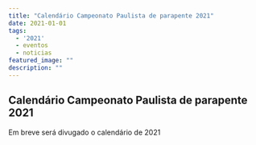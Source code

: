 ```yaml
---
title: "Calendário Campeonato Paulista de parapente 2021"
date: 2021-01-01
tags:
  - '2021'
  - eventos
  - noticias
featured_image: ""
description: ""
---
```


## Calendário Campeonato Paulista de parapente 2021

Em breve será divugado o calendário de 2021

<!--
Definido calendário com as etapas de parapente para 2021

- De **10 e 11 de abril - São Pedro** – SP - 1ª ETAPA DO PAULISTA DE PARAPENTE 2021
- De **03 a 06 de junho - Pico do Gavião** - ANDRADAS - MG - 2ª ETAPA DO PAULISTA DE PARAPENTE 2021
- De **09 a 11 de julho  - Ilha do Ar** - Sto. Antônio da Alegria - SP - 3ª ETAPA DO PAULISTA DE PARAPENTE 2021
- De **09 a 12 de outubro - Pico do Gavião** - ANDRADAS - MG - 4ª ETAPA DO PAULISTA DE PARAPENTE 2021

![](/images/calendario_fpvl_2021_parapente_paraglider.jpg "Calendario FPVL 2021 Parapente")
-->